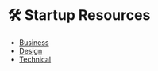 
# 🛠 Startup Resources
- [Business](/business.md)
- [Design](/design.md)
- [Technical](/technical.md)

